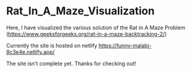 # Rat_In_A_Maze_Visualization

Here, I have visualized the various solution of the Rat in A Maze Problem
(https://www.geeksforgeeks.org/rat-in-a-maze-backtracking-2/)

Currently the site is hosted on netlify
https://funny-malabi-8c3e4e.netlify.app/

The site isn't complete yet. Thanks for checking out!
